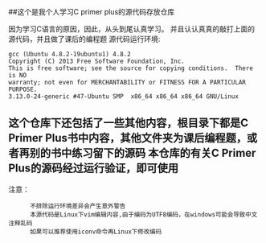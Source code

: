##这个是我个人学习C primer plus的源代码存放仓库

因为学习C语言的原因，因此，从头到尾认真学习。
并且认认真真的敲打上面的源代码，并且做了课后的编程题
源代码运行环境:
```
gcc (Ubuntu 4.8.2-19ubuntu1) 4.8.2
Copyright (C) 2013 Free Software Foundation, Inc.
This is free software; see the source for copying conditions.  There is NO
warranty; not even for MERCHANTABILITY or FITNESS FOR A PARTICULAR PURPOSE.
3.13.0-24-generic #47-Ubuntu SMP  x86_64 x86_64 x86_64 GNU/Linux
```

  这个仓库下还包括了一些其他内容，根目录下都是C Primer Plus书中内容，其他文件夹为课后编程题，或者再别的书中练习留下的源码
本仓库的有关C Primer Plus的源码经过运行验证，即可使用
-------
注意：
```
      不排除运行环境差异会产生意外警告
      本源代码是Linux下vim编辑内容,由于编码为UTF8编码，在windows可能会导致中文注释乱码
      如果可以推荐使用iconv命令再Linux下修改编码
```	
